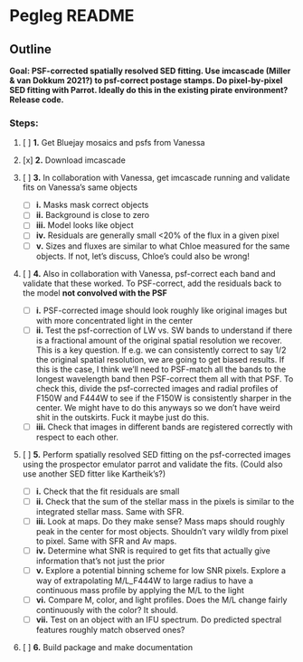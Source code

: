 # Pegleg README

## Outline

**Goal: PSF-corrected spatially resolved SED fitting. Use imcascade (Miller & van Dokkum 2021?) to psf-correct postage stamps. Do pixel-by-pixel SED fitting with Parrot. Ideally do this in the existing pirate environment? Release code.** 

### Steps:
1. [ ] **1.** Get Bluejay mosaics and psfs from Vanessa 

2. [x] **2.** Download imcascade  

3. [ ] **3.** In collaboration with Vanessa, get imcascade running and validate fits on Vanessa’s same objects  
   - [ ] **i.**   Masks mask correct objects 
   - [ ] **ii.**  Background is close to zero 
   - [ ] **iii.** Model looks like object 
   - [ ] **iv.**  Residuals are generally small <20% of the flux in a given pixel 
   - [ ] **v.**   Sizes and fluxes are similar to what Chloe measured for the same objects. If not, let’s discuss, Chloe’s could also be wrong!

4. [ ] **4.** Also in collaboration with Vanessa, psf-correct each band and validate that these worked. To PSF-correct, add the residuals back to the model **not convolved with the PSF**
   - [ ] **i.**   PSF-corrected image should look roughly like original images but with more concentrated light in the center
   - [ ] **ii.**  Test the psf-correction of LW vs. SW bands to understand if there is a fractional amount of the original spatial resolution we recover. This is a key  question. If e.g. we can consistently correct to say 1/2 the original spatial resolution, we are going to get biased results. If this is the case, I think         we’ll need to PSF-match all the bands to the longest wavelength band then PSF-correct them all with that PSF. To check this, divide the psf-corrected              images and radial profiles of F150W and F444W to see if the F150W is consistently sharper in the center. We might have to do this anyways so we don’t have         weird shit in the outskirts. Fuck it maybe just do this.
   - [ ] **iii.** Check that images in different bands are registered correctly with respect to each other. 
5. [ ] **5.** Perform spatially resolved SED fitting on the psf-corrected images using the prospector emulator parrot and validate the fits. (Could also use another SED fitter like Kartheik’s?)
   - [ ] **i.**   Check that the fit residuals are small
   - [ ] **ii.**  Check that the sum of the stellar mass in the pixels is similar to the integrated stellar mass. Same with SFR. 
   - [ ] **iii.** Look at maps. Do they make sense? Mass maps should roughly peak in the center for most objects. Shouldn’t vary wildly from pixel to pixel. Same with SFR and Av maps. 
   - [ ] **iv.** Determine what SNR is required to get fits that actually give information that’s not just the prior
   - [ ] **v.**  Explore a potential binning scheme for low SNR pixels. Explore a way of extrapolating M/L_F444W to large radius to have a continuous mass profile by applying the M/L to the light
   - [ ] **vi.** Compare M, color, and light profiles. Does the M/L change fairly continuously with the color? It should.
   - [ ] **vii.** Test on an object with an IFU spectrum. Do predicted spectral features roughly match observed ones?
6. [ ] **6.** Build package and make documentation


